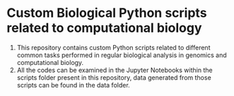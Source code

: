 # Custom Biological Python scripts related to computational biology
1. This repository contains custom Python scripts related to different common tasks performed in regular biological analysis in genomics and computational biology.
2. All the codes can be examined in the Jupyter Notebooks within the scripts folder present in this repository, data generated from those scripts can be found in the data folder. 
